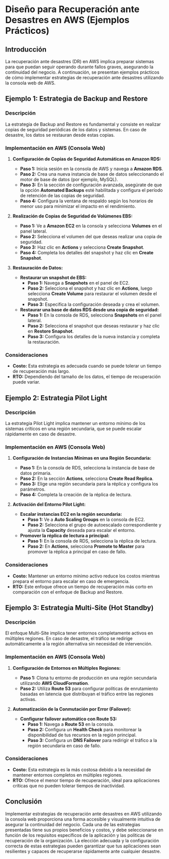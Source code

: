 # Diseño para Recuperación ante Desastres en AWS (Ejemplos Prácticos)

## Introducción

La recuperación ante desastres (DR) en AWS implica preparar sistemas para que puedan seguir operando durante fallos graves, asegurando la continuidad del negocio. A continuación, se presentan ejemplos prácticos de cómo implementar estrategias de recuperación ante desastres utilizando la consola web de AWS.

## Ejemplo 1: Estrategia de Backup and Restore

### Descripción

La estrategia de Backup and Restore es fundamental y consiste en realizar copias de seguridad periódicas de los datos y sistemas. En caso de desastre, los datos se restauran desde estas copias.

### Implementación en AWS (Consola Web)

1. **Configuración de Copias de Seguridad Automáticas en Amazon RDS:**

   - **Paso 1:** Inicia sesión en la consola de AWS y navega a **Amazon RDS**.
   - **Paso 2:** Crea una nueva instancia de base de datos seleccionando el motor de base de datos (por ejemplo, MySQL).
   - **Paso 3:** En la sección de configuración avanzada, asegúrate de que la opción **Automated Backups** esté habilitada y configura el período de retención de las copias de seguridad.
   - **Paso 4:** Configura la ventana de respaldo según los horarios de menor uso para minimizar el impacto en el rendimiento.

2. **Realización de Copias de Seguridad de Volúmenes EBS:**

   - **Paso 1:** Ve a **Amazon EC2** en la consola y selecciona **Volumes** en el panel lateral.
   - **Paso 2:** Selecciona el volumen del que deseas realizar una copia de seguridad.
   - **Paso 3:** Haz clic en **Actions** y selecciona **Create Snapshot**.
   - **Paso 4:** Completa los detalles del snapshot y haz clic en **Create Snapshot**.

3. **Restauración de Datos:**

   - **Restaurar un snapshot de EBS:**
     - **Paso 1:** Navega a **Snapshots** en el panel de EC2.
     - **Paso 2:** Selecciona el snapshot y haz clic en **Actions**, luego selecciona **Create Volume** para restaurar el volumen desde el snapshot.
     - **Paso 3:** Especifica la configuración deseada y crea el volumen.
   - **Restaurar una base de datos RDS desde una copia de seguridad:**
     - **Paso 1:** En la consola de RDS, selecciona **Snapshots** en el panel lateral.
     - **Paso 2:** Selecciona el snapshot que deseas restaurar y haz clic en **Restore Snapshot**.
     - **Paso 3:** Configura los detalles de la nueva instancia y completa la restauración.

### Consideraciones

- **Costo:** Esta estrategia es adecuada cuando se puede tolerar un tiempo de recuperación más largo.
- **RTO:** Dependiendo del tamaño de los datos, el tiempo de recuperación puede variar.

## Ejemplo 2: Estrategia Pilot Light

### Descripción

La estrategia Pilot Light implica mantener un entorno mínimo de los sistemas críticos en una región secundaria, que se puede escalar rápidamente en caso de desastre.

### Implementación en AWS (Consola Web)

1. **Configuración de Instancias Mínimas en una Región Secundaria:**

   - **Paso 1:** En la consola de RDS, selecciona la instancia de base de datos primaria.
   - **Paso 2:** En la sección **Actions**, selecciona **Create Read Replica**.
   - **Paso 3:** Elige una región secundaria para la réplica y configura los parámetros.
   - **Paso 4:** Completa la creación de la réplica de lectura.

2. **Activación del Entorno Pilot Light:**

   - **Escalar instancias EC2 en la región secundaria:**
     - **Paso 1:** Ve a **Auto Scaling Groups** en la consola de EC2.
     - **Paso 2:** Selecciona el grupo de autoescalado correspondiente y ajusta la **Capacity** deseada para escalar el entorno.
   - **Promover la réplica de lectura a principal:**
     - **Paso 1:** En la consola de RDS, selecciona la réplica de lectura.
     - **Paso 2:** En **Actions**, selecciona **Promote to Master** para promover la réplica a principal en caso de fallo.

### Consideraciones

- **Costo:** Mantener un entorno mínimo activo reduce los costos mientras prepara el entorno para escalar en caso de emergencia.
- **RTO:** Este enfoque ofrece un tiempo de recuperación más corto en comparación con el enfoque de Backup and Restore.

## Ejemplo 3: Estrategia Multi-Site (Hot Standby)

### Descripción

El enfoque Multi-Site implica tener entornos completamente activos en múltiples regiones. En caso de desastre, el tráfico se redirige automáticamente a la región alternativa sin necesidad de intervención.

### Implementación en AWS (Consola Web)

1. **Configuración de Entornos en Múltiples Regiones:**

   - **Paso 1:** Clona tu entorno de producción en una región secundaria utilizando **AWS CloudFormation**.
   - **Paso 2:** Utiliza **Route 53** para configurar políticas de enrutamiento basadas en latencia que distribuyan el tráfico entre las regiones activas.

2. **Automatización de la Conmutación por Error (Failover):**

   - **Configurar failover automático con Route 53:**
     - **Paso 1:** Navega a **Route 53** en la consola.
     - **Paso 2:** Configura un **Health Check** para monitorear la disponibilidad de tus recursos en la región principal.
     - **Paso 3:** Configura un **DNS Failover** para redirigir el tráfico a la región secundaria en caso de fallo.

### Consideraciones

- **Costo:** Esta estrategia es la más costosa debido a la necesidad de mantener entornos completos en múltiples regiones.
- **RTO:** Ofrece el menor tiempo de recuperación, ideal para aplicaciones críticas que no pueden tolerar tiempos de inactividad.

## Conclusión

Implementar estrategias de recuperación ante desastres en AWS utilizando la consola web proporciona una forma accesible y visualmente intuitiva de asegurar la continuidad del negocio. Cada una de las estrategias presentadas tiene sus propios beneficios y costos, y debe seleccionarse en función de los requisitos específicos de la aplicación y las políticas de recuperación de la organización. La elección adecuada y la configuración correcta de estas estrategias pueden garantizar que tus aplicaciones sean resilientes y capaces de recuperarse rápidamente ante cualquier desastre.
